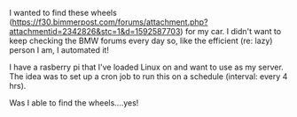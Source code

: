 I wanted to find these wheels (https://f30.bimmerpost.com/forums/attachment.php?attachmentid=2342826&stc=1&d=1592587703) for my car. I didn't want to keep checking the BMW forums every day so, like the efficient (re: lazy) person I am, I automated it!

I have a rasberry pi that I've loaded Linux on and want to use as my server. The idea was to set up a cron job to run this on a schedule (interval: every 4 hrs).

Was I able to find the wheels....yes! 

